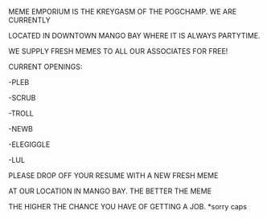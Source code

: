 MEME EMPORIUM IS THE KREYGASM OF THE POGCHAMP. WE ARE CURRENTLY

LOCATED IN DOWNTOWN MANGO BAY WHERE IT IS ALWAYS PARTYTIME.

WE SUPPLY FRESH MEMES TO ALL OUR ASSOCIATES FOR FREE!

CURRENT OPENINGS:

-PLEB

-SCRUB

-TROLL

-NEWB

-ELEGIGGLE

-LUL

PLEASE DROP OFF YOUR RESUME WITH A NEW FRESH MEME

AT OUR LOCATION IN MANGO BAY. THE BETTER THE MEME 

THE HIGHER THE CHANCE YOU HAVE OF GETTING A JOB.
*sorry caps
